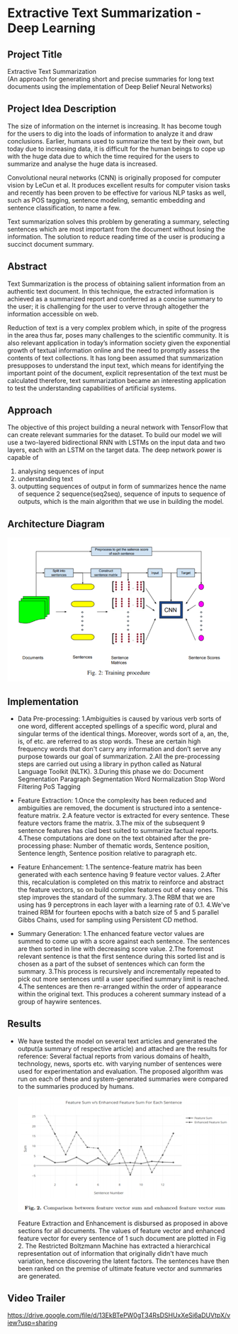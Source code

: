 # Extractive Text Summarization - Deep Learning

## Project Title ##  
Extractive Text Summarization  
(An approach for generating short and precise summaries for long text documents using the implementation of Deep Belief Neural Networks)

## Project Idea Description ## 
The size of information on the internet is increasing. It has become tough for the users to dig into the loads of information to analyze it and draw conclusions. Earlier, humans used to summarize the text by their own, but today due to increasing data, it is difficult for the human beings to cope up with the huge data due to which the time required for the users to summarize and analyse the huge data is increased.

Convolutional neural networks (CNN) is originally proposed for computer vision by LeCun et al. It produces excellent results for computer vision tasks and recently has been proven to be effective for various NLP tasks as well, such as POS tagging, sentence modeling, semantic embedding and sentence classification, to name a few. 

Text summarization solves this problem by generating a summary, selecting sentences which are most important from the document without losing the information. The solution to reduce reading time of the user is producing a succinct document summary.

## Abstract ##  
Text Summarization is the process of obtaining salient information from an authentic text document. In this technique, the extracted information is achieved as a summarized report and conferred as a concise summary to the user; it is challenging for the user to verve through altogether the information accessible on web.

Reduction of text is a very complex problem which, in spite of the progress in the area thus far, poses many challenges to the scientific community. It is also relevant application in today’s information society given the exponential growth of textual information online and the need to promptly assess the contents of text collections. It has long been assumed that summarization presupposes to understand the input text, which means for identifying the important point of the document, explicit representation of the text must be calculated therefore, text summarization became an interesting application to test the understanding capabilities of artificial systems.


## Approach ##  
The objective of this project building a neural network with TensorFlow that can create relevant summaries for the dataset. To build our model we will use a two-layered bidirectional RNN with LSTMs on the input data and two layers, each with an LSTM on the target data. The deep network power is capable of
1. analysing sequences of input
2. understanding text
3. outputting sequences of output in form of summarizes
hence the name of sequence 2 sequence(seq2seq), sequence of inputs to sequence of outputs, which is the main algorithm that we use in building the model.


## Architecture Diagram ##

<img src="./Architecture/architecture.PNG">

## Implementation ##

* 	Data Pre-processing:
    1.Ambiguities is caused by various verb sorts of one word, different accepted spellings of a specific word, plural and singular terms of the identical things. Moreover,         words sort of a, an, the, is, of etc. are referred to as stop words. These are certain high frequency words that don't carry any information and don’t serve any purpose       towards our goal of summarization. 
    2.All the pre-processing steps are carried out using a library in python called as Natural Language Toolkit (NLTK). 
    3.During this phase we do:
      Document Segmentation
      Paragraph Segmentation
      Word Normalization
      Stop Word Filtering
      PoS Tagging

* 	Feature Extraction:
    1.Once the complexity has been reduced and ambiguities are removed, the document is structured into a sentence-feature matrix. 
    2.A feature vector is extracted for every sentence. These feature vectors frame the matrix. 
    3.The mix of the subsequent 9 sentence features has clad best suited to summarize factual reports.
    4.These computations are done on the text obtained after the pre-processing phase: Number of thematic words, Sentence position, Sentence length, Sentence position               relative to paragraph etc.

* 	Feature Enhancement:
    1.The sentence-feature matrix has been generated with each sentence having 9 feature vector values. 
    2.After this, recalculation is completed on this matrix to reinforce and abstract the feature vectors, so on build complex features out of easy ones. This step improves         the standard of the summary.
    3.The RBM that we are using has 9 perceptrons in each layer with a learning rate of 0.1. 
    4.We've trained RBM for fourteen epochs with a batch size of 5 and 5 parallel Gibbs Chains, used for sampling using Persistent CD method. 

* 	Summary Generation:
    1.The enhanced feature vector values are summed to come up with a score against each sentence. The sentences are then sorted in line with decreasing score value. 
    2.The foremost relevant sentence is that the first sentence during this sorted list and is chosen as a part of the subset of sentences which can form the summary. 
    3.This process is recursively and incrementally repeated to pick out more sentences until a user specified summary limit is reached.
    4.The sentences are then re-arranged within the order of appearance within the original text. This produces a coherent summary instead of a group of haywire sentences.

## Results ##

* 	We have tested the model on several text articles and generated the output(a summary of respective article) and attached are the results for reference:
    Several factual reports from various domains of health, technology, news, sports etc. with varying number of sentences were used for experimentation and evaluation. The       proposed algorithm was run on each of these and system-generated summaries were compared to the summaries produced by humans.
    
    <img src="./Architecture/featurvsenhanced_sum.png">
    
    Feature Extraction and Enhancement is disbursed as proposed in above sections for all documents. The values of feature vector and enhanced feature vector for every           sentence of 1 such document are plotted in Fig 2. The Restricted Boltzmann Machine has extracted a hierarchical representation out of information that originally didn't       have much variation, hence discovering the latent factors. The sentences have then been ranked on the premise of ultimate feature vector and summaries are generated.


## Video Trailer ##

https://drive.google.com/file/d/13EkBTePW0gT34RsDSHUxXeSi6aDUVtpX/view?usp=sharing


